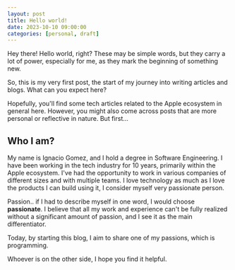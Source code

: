 ```yaml
---
layout: post
title: Hello world!
date: 2023-10-10 09:00:00
categories: [personal, draft]
---
```


Hey there! Hello world, right? These may be simple words, but they carry a lot of power, especially for me, as they mark the beginning of something new.

So, this is my very first post, the start of my journey into writing articles and blogs. What can you expect here?

Hopefully, you'll find some tech articles related to the Apple ecosystem in general here. However, you might also come across posts that are more personal or reflective in nature. But first...

## Who I am?

My name is Ignacio Gomez, and I hold a degree in Software Engineering.
I have been working in the tech industry for 10 years, primarily within the Apple ecosystem. I've had the opportunity to work in various companies of different sizes and with multiple teams.
I love technology as much as I love the products I can build using it, I consider myself very passionate person.

Passion.. if I had to describe myself in one word, I would choose **passionate**.
I believe that all my work and experience can't be fully realized without a significant amount of passion, and I see it as the main differentiator.

Today, by starting this blog, I aim to share one of my passions, which is programming.

Whoever is on the other side, I hope you find it helpful.



